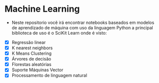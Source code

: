 # Machine Learning

* Neste repositorio você irá encontrar notebooks baseados em modelos de aprendizado de máquina com uso da linguagem Python
a principal biblioteca de uso é o SciKit Learn onde é visto:
 
- [x] Regressão linear
- [x] K nearest neighbors
- [x] K Means Clustering
- [x] Árvores de decisão
- [x] Florestas aleatórias
- [x] Suporte Máquinas Vector
- [X] Processamento de linguagem natural